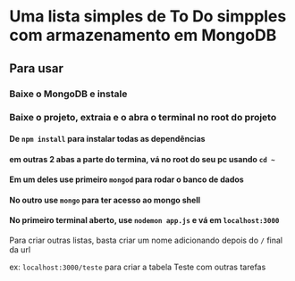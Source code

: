 
# Uma lista simples de To Do simpples com armazenamento em MongoDB

## Para usar

### Baixe o MongoDB e instale

### Baixe o projeto, extraia e o abra o terminal no root do projeto

#### De `npm install` para instalar todas as dependências

#### em outras 2 abas a parte do termina, vá no root do seu pc usando `cd ~`

#### Em um deles use primeiro `mongod` para rodar o banco de dados

#### No outro use `mongo` para ter acesso ao mongo shell

#### No primeiro terminal aberto, use `nodemon app.js` e vá em `localhost:3000`

Para criar outras listas, basta criar um nome adicionando depois do `/` final da url

ex: `localhost:3000/teste` para criar a tabela Teste com outras tarefas
